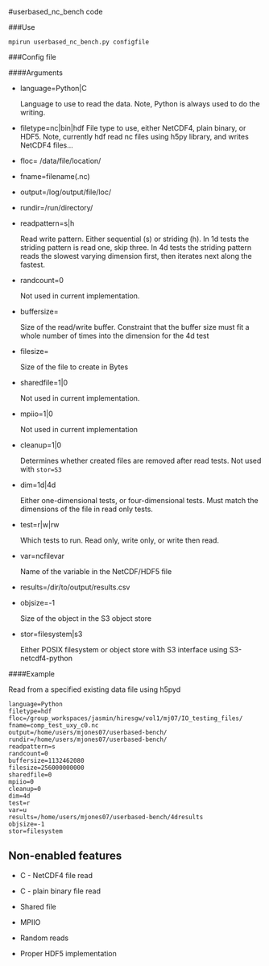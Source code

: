 
#userbased\_nc\_bench code



###Use


`mpirun userbased_nc_bench.py configfile`


###Config file

####Arguments

- language=Python|C

   Language to use to read the data. Note, Python is always used to do the writing.

- filetype=nc|bin|hdf
   File type to use, either NetCDF4, plain binary, or HDF5. Note, currently hdf read nc files using h5py library, and writes NetCDF4 files...

- floc= /data/file/location/

- fname=filename(.nc)

- output=/log/output/file/loc/

- rundir=/run/directory/

- readpattern=s|h

   Read write pattern. Either sequential (s) or striding (h). In 1d tests the striding pattern is read one, skip three. In 4d tests the striding pattern reads the slowest varying dimension first, then iterates next along the fastest.

- randcount=0

   Not used in current implementation.

- buffersize=

    Size of the read/write buffer. Constraint that the buffer size must fit a whole number of times into the dimension for the 4d test

- filesize=

    Size of the file to create in Bytes

- sharedfile=1|0

   Not used in current implementation.

- mpiio=1|0

   Not used in current implementation

- cleanup=1|0

   Determines whether created files are removed after read tests. Not used with ``stor=S3``

- dim=1d|4d

   Either one-dimensional tests, or four-dimensional tests. Must match the dimensions of the file in read only tests.

- test=r|w|rw

   Which tests to run. Read only, write only, or write then read.
   
- var=ncfilevar

   Name of the variable in the NetCDF/HDF5 file

- results=/dir/to/output/results.csv

- objsize=-1

   Size of the object in the S3 object store

- stor=filesystem|s3

   Either POSIX filesystem or object store with S3 interface using S3-netcdf4-python


####Example

Read from a specified existing data file using h5pyd


```
language=Python
filetype=hdf
floc=/group_workspaces/jasmin/hiresgw/vol1/mj07/IO_testing_files/
fname=comp_test_uxy_c0.nc
output=/home/users/mjones07/userbased-bench/
rundir=/home/users/mjones07/userbased-bench/
readpattern=s
randcount=0
buffersize=1132462080
filesize=256000000000
sharedfile=0
mpiio=0
cleanup=0
dim=4d
test=r
var=u
results=/home/users/mjones07/userbased-bench/4dresults
objsize=-1
stor=filesystem
```

Non-enabled features
--------------------
- C - NetCDF4 file read

- C - plain binary file read

- Shared file

- MPIIO

- Random reads

- Proper HDF5 implementation
